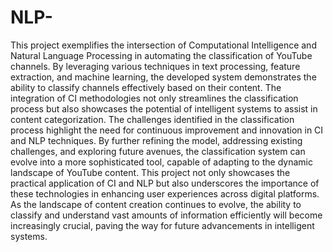 # NLP- 
This project exemplifies the intersection of Computational Intelligence and Natural 
Language Processing in automating the classification of YouTube channels. By leveraging various 
techniques in text processing, feature extraction, and machine learning, the developed system 
demonstrates the ability to classify channels effectively based on their content. The integration of CI 
methodologies not only streamlines the classification process but also showcases the potential of 
intelligent systems to assist in content categorization. 
The challenges identified in the classification process highlight the need for continuous improvement 
and innovation in CI and NLP techniques. By further refining the model, addressing existing 
challenges, and exploring future avenues, the classification system can evolve into a more 
sophisticated tool, capable of adapting to the dynamic landscape of YouTube content. 
This project not only showcases the practical application of CI and NLP but also underscores the 
importance of these technologies in enhancing user experiences across digital platforms. As the 
landscape of content creation continues to evolve, the ability to classify and understand vast amounts 
of information efficiently will become increasingly crucial, paving the way for future advancements 
in intelligent systems. 
